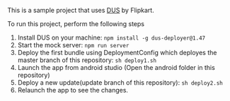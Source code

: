 This is a sample project that uses [DUS](https://github.com/Flipkart/DUS) by Flipkart.

To run this project, perform the following steps

1. Install DUS on your machine: ```npm install -g dus-deployer@1.47 ```
2. Start the mock server: ```npm run server ```
3. Deploy the first bundle using DeploymentConfig which deployes
the master branch of this repository: ```sh deploy1.sh ```
4. Launch the app from android studio (Open the android folder in this repository)
5. Deploy a new update(update branch of this repository): ```sh deploy2.sh ```
6. Relaunch the app to see the changes.

